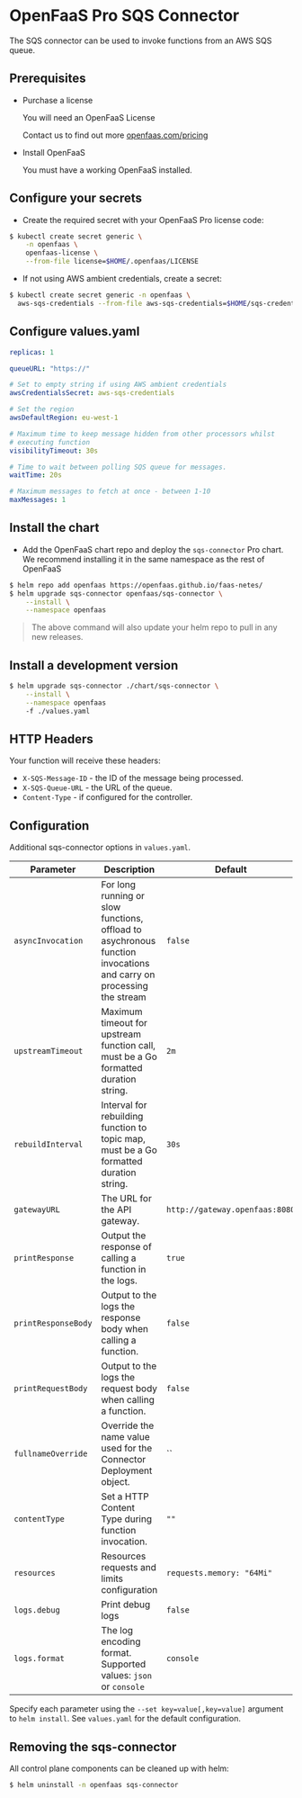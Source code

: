 # OpenFaaS Pro SQS Connector

The SQS connector can be used to invoke functions from an AWS SQS queue.

## Prerequisites

- Purchase a license

  You will need an OpenFaaS License

  Contact us to find out more [openfaas.com/pricing](https://www.openfaas.com/pricing)

- Install OpenFaaS

  You must have a working OpenFaaS installed.

## Configure your secrets

- Create the required secret with your OpenFaaS Pro license code:

```bash
$ kubectl create secret generic \
    -n openfaas \
    openfaas-license \
    --from-file license=$HOME/.openfaas/LICENSE
```

- If not using AWS ambient credentials, create a secret:

```bash
$ kubectl create secret generic -n openfaas \
  aws-sqs-credentials --from-file aws-sqs-credentials=$HOME/sqs-credentials.txt
```

## Configure values.yaml

```yaml
replicas: 1

queueURL: "https://"

# Set to empty string if using AWS ambient credentials
awsCredentialsSecret: aws-sqs-credentials

# Set the region
awsDefaultRegion: eu-west-1

# Maximum time to keep message hidden from other processors whilst
# executing function
visibilityTimeout: 30s

# Time to wait between polling SQS queue for messages.
waitTime: 20s

# Maximum messages to fetch at once - between 1-10
maxMessages: 1
```

## Install the chart

- Add the OpenFaaS chart repo and deploy the `sqs-connector` Pro chart. We recommend installing it in the same namespace as the rest of OpenFaaS

```sh
$ helm repo add openfaas https://openfaas.github.io/faas-netes/
$ helm upgrade sqs-connector openfaas/sqs-connector \
    --install \
    --namespace openfaas
```

> The above command will also update your helm repo to pull in any new releases.

## Install a development version

```sh
$ helm upgrade sqs-connector ./chart/sqs-connector \
    --install \
    --namespace openfaas
    -f ./values.yaml
```

## HTTP Headers

Your function will receive these headers:

* `X-SQS-Message-ID` - the ID of the message being processed.
* `X-SQS-Queue-URL` - the URL of the queue.
* `Content-Type` - if configured for the controller.

## Configuration

Additional sqs-connector options in `values.yaml`.

| Parameter                | Description                                                                            | Default                        |
| ------------------------ | -------------------------------------------------------------------------------------- | ------------------------------ |
| `asyncInvocation`        | For long running or slow functions, offload to asychronous function invocations and carry on processing the stream | `false`   |
| `upstreamTimeout`        | Maximum timeout for upstream function call, must be a Go formatted duration string.    | `2m`                          |
| `rebuildInterval`        | Interval for rebuilding function to topic map, must be a Go formatted duration string. | `30s`                           |
| `gatewayURL`             | The URL for the API gateway.                                                           | `http://gateway.openfaas:8080` |
| `printResponse`          | Output the response of calling a function in the logs.                                 | `true`                         |
| `printResponseBody`      | Output to the logs the response body when calling a function.                          | `false`                        |
| `printRequestBody`       | Output to the logs the request body when calling a function.                           | `false`                        |
| `fullnameOverride`       | Override the name value used for the Connector Deployment object.                      | ``                             |
| `contentType`            | Set a HTTP Content Type during function invocation.                                    | `""`                           |
| `resources`              | Resources requests and limits configuration                               | `requests.memory: "64Mi"`                  |
| `logs.debug`           | Print debug logs                                                                                                   | `false`                        |
| `logs.format`          | The log encoding format. Supported values: `json` or `console`                                                     | `console`                      |

Specify each parameter using the `--set key=value[,key=value]` argument to `helm install`. See `values.yaml` for the default configuration.

## Removing the sqs-connector

All control plane components can be cleaned up with helm:

```sh
$ helm uninstall -n openfaas sqs-connector
```
